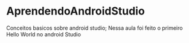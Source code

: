 # AprendendoAndroidStudio
Conceitos basicos sobre android studio;
Nessa aula foi feito o primeiro Hello World no android Studio